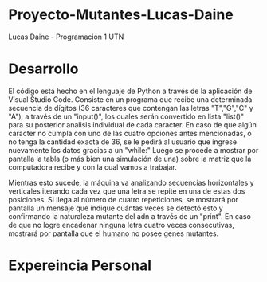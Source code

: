 # Proyecto-Mutantes-Lucas-Daine
Lucas Daine - Programación 1 UTN
# Desarrollo
El código está hecho en el lenguaje de Python a través de la aplicación de Visual Studio Code.
Consiste en un programa que recibe una determinada secuencia de dígitos (36 caracteres que 
contengan las letras "T","G","C" y "A"), a través de un "input()", los cuales serán convertido en 
lista "list()" para su posterior analisis individual de cada caracter. En caso de que algún caracter
no cumpla con uno de las cuatro opciones antes mencionadas, o no tenga la cantidad exacta de 36, se
le pedirá al usuario que ingrese nuevamente los datos gracias a un "while:"
Luego se procede a mostrar por pantalla la tabla (o más bien una simulación de una) sobre la matriz 
que la computadora recibe y con la cual vamos a trabajar.

Mientras esto sucede, la máquina va analizando secuencias horizontales y verticales iterando cada vez
que una letra se repite en una de estas dos posiciones. Si llega al número de cuatro repeticiones, 
se mostrará por pantalla un mensaje que indique cuántas veces se detectó esto y confirmando la 
naturaleza mutante del adn a través de un "print". En caso de que no logre encadenar ninguna letra
cuatro veces consecutivas, mostrará por pantalla que el humano no posee genes mutantes.

# Expereincia Personal
